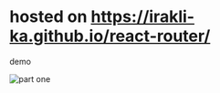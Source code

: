 # hosted on https://irakli-ka.github.io/react-router/

demo

![part one](https://i.imgur.com/Y73AdFN.gif)
